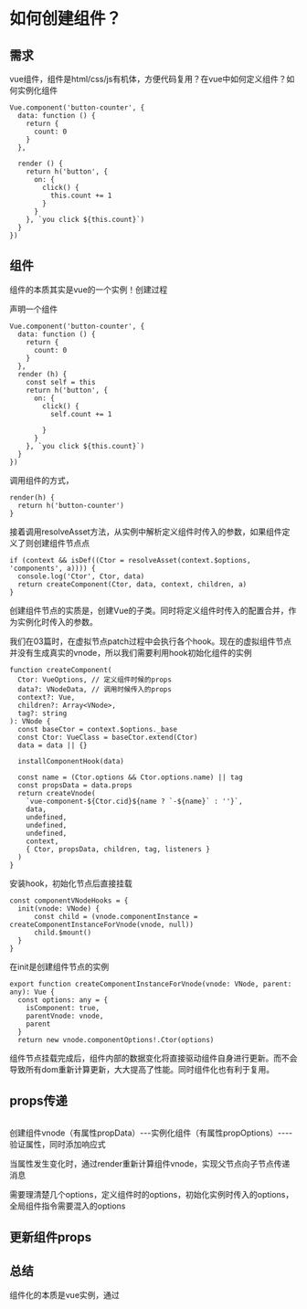 # 如何创建组件？

## 需求

vue组件，组件是html/css/js有机体，方便代码复用？在vue中如何定义组件？如何实例化组件


```
Vue.component('button-counter', {
  data: function () {
    return {
      count: 0
    }
  },

  render () {
    return h('button', {
      on: {
        click() {
          this.count += 1
        }
      }
    }, `you click ${this.count}`)
  }
})
```

## 组件

组件的本质其实是vue的一个实例！创建过程

声明一个组件
```
Vue.component('button-counter', {
  data: function () {
    return {
      count: 0
    }
  },
  render (h) {
    const self = this
    return h('button', {
      on: {
        click() {
          self.count += 1
          
        }
      }
    }, `you click ${this.count}`)
  }
})
```


调用组件的方式，
```
render(h) {
  return h('button-counter')
}
```

接着调用resolveAsset方法，从实例中解析定义组件时传入的参数，如果组件定义了则创建组件节点点
```
if (context && isDef((Ctor = resolveAsset(context.$options, 'components', a)))) {
  console.log('Ctor', Ctor, data)
  return createComponent(Ctor, data, context, children, a)
}
```

创建组件节点的实质是，创建Vue的子类。同时将定义组件时传入的配置合并，作为实例化时传入的参数。

我们在03篇时，在虚拟节点patch过程中会执行各个hook。现在的虚拟组件节点并没有生成真实的vnode，所以我们需要利用hook初始化组件的实例

```
function createComponent(
  Ctor: VueOptions, // 定义组件时候的props
  data?: VNodeData, // 调用时候传入的props
  context?: Vue,
  children?: Array<VNode>,
  tag?: string
): VNode {
  const baseCtor = context.$options._base
  const Ctor: VueClass = baseCtor.extend(Ctor)
  data = data || {}

  installComponentHook(data)

  const name = (Ctor.options && Ctor.options.name) || tag
  const propsData = data.props
  return createVnode(
    `vue-component-${Ctor.cid}${name ? `-${name}` : ''}`,
    data,
    undefined,
    undefined,
    undefined,
    context,
    { Ctor, propsData, children, tag, listeners }
  )
}
```

安装hook，初始化节点后直接挂载
```
const componentVNodeHooks = {
  init(vnode: VNode) {
      const child = (vnode.componentInstance = createComponentInstanceForVnode(vnode, null))
      child.$mount()
  }
}
```

在init是创建组件节点的实例
```
export function createComponentInstanceForVnode(vnode: VNode, parent: any): Vue {
  const options: any = {
    isComponent: true,
    parentVnode: vnode,
    parent
  }
  return new vnode.componentOptions!.Ctor(options)
```

组件节点挂载完成后，组件内部的数据变化将直接驱动组件自身进行更新。而不会导致所有dom重新计算更新，大大提高了性能。同时组件化也有利于复用。


## props传递

```

```


创建组件vnode（有属性propData）---实例化组件（有属性propOptions）----验证属性，同时添加响应式


当属性发生变化时，通过render重新计算组件vnode，实现父节点向子节点传递消息


需要理清楚几个options，定义组件时的options，初始化实例时传入的options，全局组件指令需要混入的options

## 更新组件props



## 总结

组件化的本质是vue实例，通过